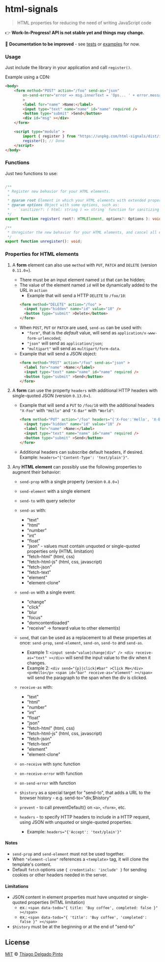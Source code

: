 # html-signals

> HTML properties for reducing the need of writing JavaScript code

👉 **Work-In-Progress! API is not stable yet and things may change.**

📝 **Documentation to be improved** - see [tests](/test/index.spec.ts) or [examples](/examples/) for now.

### Usage

Just include the library in your application and call `register()`.

Example using a CDN:
```html
<body>
    <form method="POST" action="/foo" send-as="json"
        on-send-error="error => msg.innerText = 'Ops... ' + error.message;"
        >
        <label for="name" >Name:</label>
        <input type="text" name="name" id="name" required />
        <button type="submit" >Send</button>
        <div id="msg" ></div>
    </form>

    <script type="module" >
        import { register } from "https://unpkg.com/html-signals/dist/index.esm.js";
        register(); // Done
    </script>
</body>
```

### Functions

Just two functions to use:

```typescript

/**
 * Register new behavior for your HTML elements.
 *
 * @param root Element in which your HTML elements with extended properties will be declared. By default, it is `document.body`.
 * @param options Object with some options, such as:
 *  - `sanitizer?: ( html: string ) => string` function for sanitizing HTML values.
 */
export function register( root?: HTMLElement, options?: Options ): void;

/**
 * Unregister the new behavior for your HTML elements, and cancel all ongoing fetch events eventually started by them.
 */
export function unregister(): void;
```

### Properties for HTML elements

1. A **form** element can also use `method` with `PUT`, `PATCH` and `DELETE` (version `0.11.0`+).
    - There must be an input element named `id` that can be hidden;
    - The value of the element named `id` will be dynamically added to the URL in `action`
      - Example that will send a HTTP `DELETE` to `/foo/10`:
      ```html
      <form method="DELETE" action="/foo" >
        <input type="hidden" name="id" value="10" />
        <button type="submit" >Delete</button>
      </form>
      ```
    - When `POST`, `PUT` or `PATCH` are used, `send-as` can be used with:
      - `"form"`, that is the _default_ value, will send as `application/x-www-form-urlencoded`;
      - `"json"` will send as `application/json`;
      - `"multipart"` will send as `multipart/form-data`.
    - Example that will send a JSON object:
      ```html
      <form method="POST" action="/foo" send-as="json" >
        <label for="name" >Name:</label>
        <input type="text" name="name" id="name" required />
        <button type="submit" >Send</button>
      </form>
      ```


2. A **form** can use the property `headers` with additional HTTP headers with single-quoted JSON (version `0.13.0`+).
    - Example that will send a `PUT` to `/foo/10` with the additional headers `"X-Foo"` with `"Hello"` and `"X-Bar"` with `"World"`:
      ```html
      <form method="PUT" action="/foo" headers="{'X-Foo':'Hello', 'X-Bar':'World'}" >
        <input type="hidden" name="id" value="10" />
        <label for="name" >Name:</label>
        <input type="text" name="name" id="name" required />
        <button type="submit" >Send</button>
      </form>
      ```
    - Additional headers can subscribe default headers, if desired. Example: `headers="{'Content-Type': 'text/plain'}"`.


3. Any **HTML element** can possibly use the following properties to augment their behavior:

    - `send-prop` with a single property (version `0.8.0`+)

    - `send-element` with a single element

    - `send-to` with query selector

    - `send-as` with:
      - "text"
      - "html"
      - "number"
      - "int"
      - "float"
      - "json" - values must contain unquoted or single-quoted properties only (HTML limitation)
      - "fetch-html" (html, css)
      - "fetch-html-js" (html, css, javascript)
      - "fetch-json"
      - "fetch-text"
      - "element"
      - "element-clone"

    - `send-on` with a single event:
      - "change"
      - "click"
      - "blur
      - "focus"
      - "domcontentloaded"
      - "receive" -> forward value to other element(s)

    - `send`, that can be used as a replacement to all these properties at once: `send-prop`, `send-element`, `send-on`, `send-to` and `send-as`.
      - Example 1: `<input send="value|change|div" /> <div receive-as="text" ></div>` will send the input value to the div when it changes.
      - Example 2: `<div send="{p}|click|#bar" >Click Me</div> <p>Hello</p> <span id="bar" receive-as="element" ></span>` will send the paragraph to the span when the div is clicked.

    - `receive-as` with:
      - "text"
      - "html"
      - "number"
      - "int"
      - "float"
      - "json"
      - "fetch-html" (html, css)
      - "fetch-html-js" (html, css, javascript)
      - "fetch-json"
      - "fetch-text"
      - "element"
      - "element-clone"

    - `on-receive` with sync function

    - `on-receive-error` with function

    - `on-send-error` with function

    - `$history` as a special target for "send-to", that adds a URL to the browser history - e.g. send-to="div,$history"

    - `prevent` - to call preventDefault() on `<a>`, `<form>`, etc.

    - `headers` - to specify HTTP headers to include in a HTTP request, using JSON with unquoted or single-quoted properties.
      - Example: `headers="{'Accept': 'text/plain'}"`


#### Notes

- `send-prop` and `send-element` must not be used together.
- When `"element-clone"` references a `<template>` tag, it will clone the template's content.
- Default `fetch` options use `{ credentials: 'include' }` for sending cookies or other headers needed in the server.

#### Limitations

- JSON content in element properties must have unquoted or single-quoted properties (HTML limitation)
  - ex.: `<span data-todo="{ title: 'Buy coffee', completed: false }" ></span>`
  - ex.: `<span data-todo="{ 'title': 'Buy coffee', 'completed': false }" ></span>`
- `$history` must be at the beginning or at the end of "send-to"


## License

[MIT](/LICENSE) © [Thiago Delgado Pinto](https://github.com/thiagodp)
